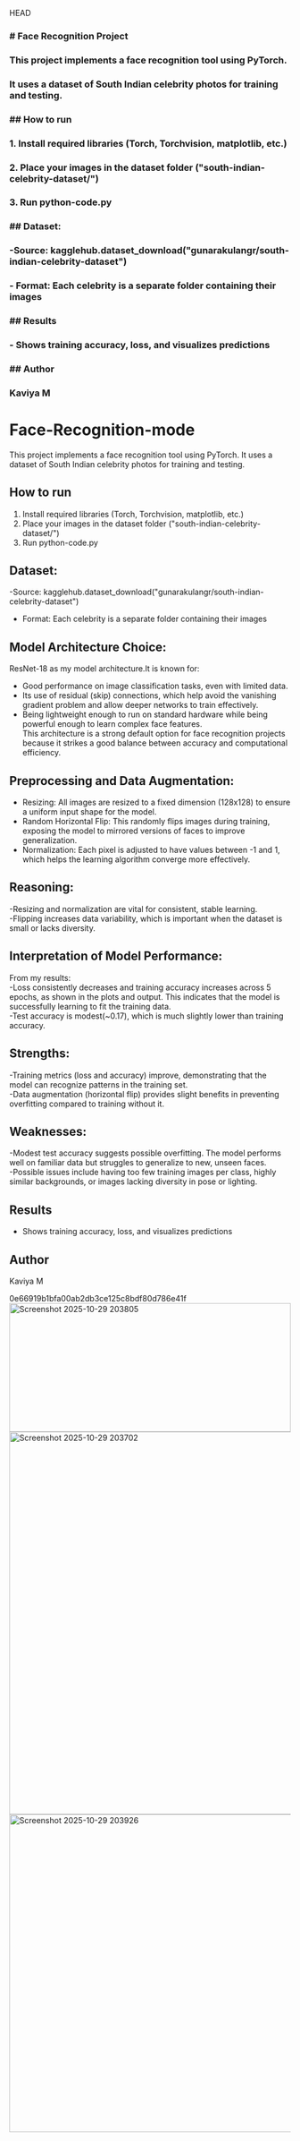 HEAD
### \# Face Recognition Project

### 

### This project implements a face recognition tool using PyTorch.

### It uses a dataset of South Indian celebrity photos for training and testing.

### 

### \## How to run

### 1\. Install required libraries (Torch, Torchvision, matplotlib, etc.)

### 2\. Place your images in the dataset folder ("south-indian-celebrity-dataset/")

### 3\. Run python-code.py

### 

### \## Dataset:

### -Source: kagglehub.dataset\_download("gunarakulangr/south-indian-celebrity-dataset")

### \- Format: Each celebrity is a separate folder containing their images

### 

### \## Results

### \- Shows training accuracy, loss, and visualizes predictions

### 

### \## Author

### Kaviya M

### 

# Face-Recognition-mode
This project implements a face recognition tool using PyTorch.
It uses a dataset of South Indian celebrity photos for training and testing.

## How to run
1. Install required libraries (Torch, Torchvision, matplotlib, etc.)
2. Place your images in the dataset folder ("south-indian-celebrity-dataset/")
3. Run python-code.py

## Dataset:
-Source: kagglehub.dataset_download("gunarakulangr/south-indian-celebrity-dataset")
- Format: Each celebrity is a separate folder containing their images

## Model Architecture Choice:
ResNet-18 as my model architecture.It is known for:
- Good performance on image classification tasks, even with limited data.  
- Its use of residual (skip) connections, which help avoid the vanishing gradient problem and allow deeper networks to train effectively.  
- Being lightweight enough to run on standard hardware while being powerful enough to learn complex face features.  
This architecture is a strong default option for face recognition projects because it strikes a good balance between accuracy and computational efficiency.  

## Preprocessing and Data Augmentation:
- Resizing: All images are resized to a fixed dimension (128x128) to ensure a uniform input shape for the model.  
- Random Horizontal Flip: This randomly flips images during training, exposing the model to mirrored versions of faces to improve generalization.  
- Normalization: Each pixel is adjusted to have values between -1 and 1, which helps the learning algorithm converge more effectively.  

## Reasoning:  
-Resizing and normalization are vital for consistent, stable learning.  
-Flipping increases data variability, which is important when the dataset is small or lacks diversity.  

## Interpretation of Model Performance:
From my results:  
-Loss consistently decreases and training accuracy increases across 5 epochs, as shown in the plots and output. This indicates that the model is successfully learning to fit the training data.  
-Test accuracy is modest(~0.17), which is much slightly lower than training accuracy.  

## Strengths:  
-Training metrics (loss and accuracy) improve, demonstrating that the model can recognize patterns in the training set.  
-Data augmentation (horizontal flip) provides slight benefits in preventing overfitting compared to training without it.  

## Weaknesses:  
-Modest test accuracy suggests possible overfitting. The model performs well on familiar data but struggles to generalize to new, unseen faces.  
-Possible issues include having too few training images per class, highly similar backgrounds, or images lacking diversity in pose or lighting.  

## Results
- Shows training accuracy, loss, and visualizes predictions

## Author
Kaviya M

 0e66919b1bfa00ab2db3ce125c8bdf80d786e41f
 <img width="504" height="230" alt="Screenshot 2025-10-29 203805" src="https://github.com/user-attachments/assets/dd22ce68-2416-4f75-96ef-a072178ba3a8" />
 <img width="1510" height="684" alt="Screenshot 2025-10-29 203702" src="https://github.com/user-attachments/assets/39248e3c-c3ad-406a-952c-3f98fccf2290" />
 <img width="563" height="568" alt="Screenshot 2025-10-29 203926" src="https://github.com/user-attachments/assets/1ebda3b0-ad22-4d6e-b05e-499a0c349246" />



